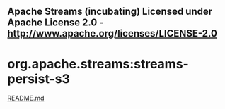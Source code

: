 Apache Streams (incubating)
Licensed under Apache License 2.0 - http://www.apache.org/licenses/LICENSE-2.0
--------------------------------------------------------------------------------

org.apache.streams:streams-persist-s3
===========================================

[README.md](src/site/markdown/index.md "README")
